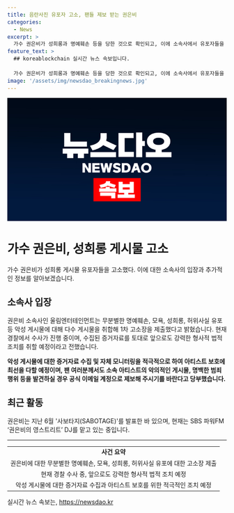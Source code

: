 ```yaml
---
title: 음란사진 유포자 고소, 팬들 제보 받는 권은비
categories:
  - News
excerpt: >
  가수 권은비가 성희롱과 명예훼손 등을 당한 것으로 확인되고, 이에 소속사에서 유포자들을 고소했다. 소속사는 악성 게시물에 대한 강력한 법적 조치와 아티스트 보호를 위해 노력할 것을 밝혔으며, 팬들에게도 이메일을 통해 악의적인 게시물을 제보할 것을 당부했다. 현재 이 사건은 경찰 수사 중이며, 권은비는 최근 두 번째 싱글을 발표하고 SBS 파워FM 권은비의 영스트리트 DJ를 맡고 있다.
feature_text: >
  ## koreablockchain 실시간 뉴스 속보입니다.

  가수 권은비가 성희롱과 명예훼손 등을 당한 것으로 확인되고, 이에 소속사에서 유포자들을 고소했다. 소속사는 악성 게시물에 대한 강력한 법적 조치와 아티스트 보호를 위해 노력할 것을 밝혔으며, 팬들에게도 이메일을 통해 악의적인 게시물을 제보할 것을 당부했다. 현재 이 사건은 경찰 수사 중이며, 권은비는 최근 두 번째 싱글을 발표하고 SBS 파워FM 권은비의 영스트리트 DJ를 맡고 있다.
image: '/assets/img/newsdao_breakingnews.jpg'
---
```


<p><img src="/assets/img/newsdao_breakingnews.jpg" alt="koreablockchain 속보" /></p>

<h1>가수 권은비, 성희롱 게시물 고소</h1>

<p data-ke-size="size16">가수 권은비가 성희롱 게시물 유포자들을 고소했다. 이에 대한 소속사의 입장과 추가적인 정보를 알아보겠습니다.</p>

<h2 data-ke-size="size26">소속사 입장</h2>

<p data-ke-size="size16">권은비 소속사인 울림엔터테인먼트는 무분별한 명예훼손, 모욕, 성희롱, 허위사실 유포 등 악성 게시물에 대해 다수 게시물을 취합해 1차 고소장을 제출했다고 밝혔습니다. 현재 경찰에서 수사가 진행 중이며, 수집된 증거자료를 토대로 앞으로도 강력한 형사적 법적 조치를 취할 예정이라고 전했습니다.</p>

<p data-ke-size="size16"><b>악성 게시물에 대한 증거자료 수집 및 자체 모니터링을 적극적으로 하여 아티스트 보호에 최선을 다할 예정이며, 팬 여러분께서도 소속 아티스트의 악의적인 게시물, 명백한 범죄 행위 등을 발견하실 경우 공식 이메일 계정으로 제보해 주시기를 바란다고 당부했습니다.</b></p>

<h2 data-ke-size="size26">최근 활동</h2>

<p data-ke-size="size16">권은비는 지난 6월 '사보타지(SABOTAGE)'를 발표한 바 있으며, 현재는 SBS 파워FM ‘권은비의 영스트리트’ DJ를 맡고 있는 중입니다.</p>

<hr data-ke-size="size16">

<table>
    <tbody>
        <tr>
            <td style="text-align: center; height: 17px;"><b>사건 요약</b></td>
        </tr>
        <tr>
            <td style="text-align: center;">권은비에 대한 무분별한 명예훼손, 모욕, 성희롱, 허위사실 유포에 대한 고소장 제출</td>
        </tr>
        <tr>
            <td style="text-align: center;">현재 경찰 수사 중, 앞으로도 강력한 형사적 법적 조치 예정</td>
        </tr>
        <tr>
            <td style="text-align: center;">악성 게시물에 대한 증거자료 수집과 아티스트 보호를 위한 적극적인 조치 예정</td>
        </tr>
    </tbody>
</table>
실시간 뉴스 속보는, <a href="https://newsdao.kr" rel="dofollow">https://newsdao.kr</a>


